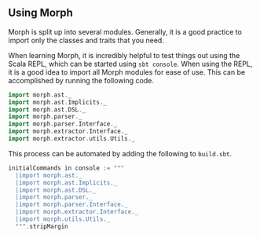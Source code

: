 Using Morph
-----------

Morph is split up into several modules. Generally, it is a good practice to
import only the classes and traits that you need.

When learning Morph, it is incredibly helpful to test things out using the
Scala REPL, which can be started using `sbt console`. When using the REPL, it
is a good idea to import all Morph modules for ease of use. This can be
accomplished by running the following code.

```scala
import morph.ast._
import morph.ast.Implicits._
import morph.ast.DSL._
import morph.parser._
import morph.parser.Interface._
import morph.extractor.Interface._
import morph.extractor.utils.Utils._
```

This process can be automated by adding the following to `build.sbt`.

```scala
initialCommands in console := """
  |import morph.ast._
  |import morph.ast.Implicits._
  |import morph.ast.DSL._
  |import morph.parser._
  |import morph.parser.Interface._
  |import morph.extractor.Interface._
  |import morph.utils.Utils._
  """.stripMargin
```
